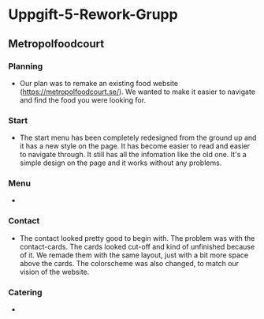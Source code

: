 # Uppgift-5-Rework-Grupp

## Metropolfoodcourt

### Planning
- Our plan was to remake an existing food website (https://metropolfoodcourt.se/). We wanted to make it easier to navigate and find the food you were looking for.

### Start
- The start menu has been completely redesigned from the ground up and it has a new style on the page. It has become easier to read and easier to navigate through. It still has all the infomation like the old one. It's a simple design on the page and it works without any problems.

### Menu
- 

### Contact
- The contact looked pretty good to begin with. The problem was with the contact-cards. The cards looked cut-off and kind of unfinished because of it. We remade them with the same layout, just with a bit more space above the cards. The colorscheme was also changed, to match our vision of the website.

### Catering
-



